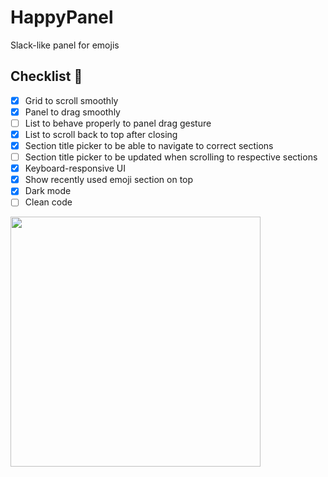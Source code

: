 # HappyPanel
Slack-like panel for emojis

## Checklist 🎯

- [x] Grid to scroll smoothly
- [x] Panel to drag smoothly
- [ ] List to behave properly to panel drag gesture
- [x] List to scroll back to top after closing
- [x] Section title picker to be able to navigate to correct sections
- [ ] Section title picker to be updated when scrolling to respective sections
- [x] Keyboard-responsive UI
- [x] Show recently used emoji section on top
- [x] Dark mode
- [ ] Clean code

<img src="https://github.com/itsmeichigo/HappyPanel/blob/master/screenshot.png?raw=true" width=400>


